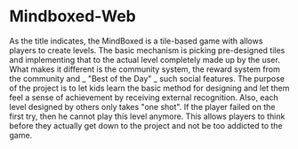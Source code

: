 # Mindboxed-Web
As the title indicates, the MindBoxed is a tile-based game with allows players to create levels. The basic mechanism is picking pre-designed tiles and implementing that to the actual level completely made up by the user.
What makes it different is the community system, the reward system from the community and _ "Best of the Day" _ such social features. The purpose of the project is to let kids learn the basic method for designing and let them feel a sense of achievement by receiving external recognition.
Also, each level designed by others only takes "one shot". If the player failed on the first try, then he cannot play this level anymore. This allows players to think before they actually get down to the project and not be too addicted to the game.
